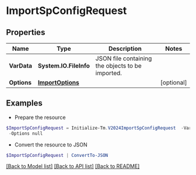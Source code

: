 # ImportSpConfigRequest
## Properties

Name | Type | Description | Notes
------------ | ------------- | ------------- | -------------
**VarData** | **System.IO.FileInfo** | JSON file containing the objects to be imported. | 
**Options** | [**ImportOptions**](ImportOptions.md) |  | [optional] 

## Examples

- Prepare the resource
```powershell
$ImportSpConfigRequest = Initialize-Tm.V2024ImportSpConfigRequest  -VarData null `
 -Options null
```

- Convert the resource to JSON
```powershell
$ImportSpConfigRequest | ConvertTo-JSON
```

[[Back to Model list]](../README.md#documentation-for-models) [[Back to API list]](../README.md#documentation-for-api-endpoints) [[Back to README]](../README.md)

